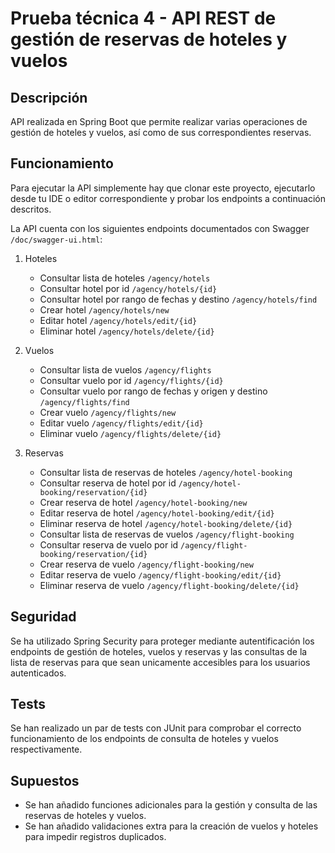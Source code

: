 # Prueba técnica 4 - API REST de gestión de reservas de hoteles y vuelos
## Descripción
API realizada en Spring Boot que permite realizar varias operaciones de gestión de hoteles y vuelos, así como de sus correspondientes reservas.
## Funcionamiento
Para ejecutar la API simplemente hay que clonar este proyecto, ejecutarlo desde tu IDE o editor correspondiente y probar los endpoints a continuación descritos.

La API cuenta con los siguientes endpoints documentados con Swagger `/doc/swagger-ui.html`:

1. Hoteles

    - Consultar lista de hoteles `/agency/hotels`
    - Consultar hotel por id `/agency/hotels/{id}`
    - Consultar hotel por rango de fechas y destino `/agency/hotels/find`
    - Crear hotel `/agency/hotels/new`
    - Editar hotel `/agency/hotels/edit/{id}`
    - Eliminar hotel `/agency/hotels/delete/{id}`
2. Vuelos

    - Consultar lista de vuelos `/agency/flights`
    - Consultar vuelo por id `/agency/flights/{id}`
    - Consultar vuelo por rango de fechas y origen y destino `/agency/flights/find`
    - Crear vuelo `/agency/flights/new`
    - Editar vuelo `/agency/flights/edit/{id}`
    - Eliminar vuelo `/agency/flights/delete/{id}`
3. Reservas

    - Consultar lista de reservas de hoteles `/agency/hotel-booking`
    - Consultar reserva de hotel por id `/agency/hotel-booking/reservation/{id}`
    - Crear reserva de hotel `/agency/hotel-booking/new`
    - Editar reserva de hotel `/agency/hotel-booking/edit/{id}`
    - Eliminar reserva de hotel `/agency/hotel-booking/delete/{id}`
    - Consultar lista de reservas de vuelos `/agency/flight-booking`
    - Consultar reserva de vuelo por id `/agency/flight-booking/reservation/{id}`
    - Crear reserva de vuelo `/agency/flight-booking/new`
    - Editar reserva de vuelo `/agency/flight-booking/edit/{id}`
    - Eliminar reserva de vuelo `/agency/flight-booking/delete/{id}`

## Seguridad
Se ha utilizado Spring Security para proteger mediante autentificación los endpoints de gestión de hoteles, vuelos y 
reservas y las consultas de la lista de reservas para que sean unicamente accesibles para los 
usuarios autenticados.
## Tests
Se han realizado un par de tests con JUnit para comprobar el correcto funcionamiento de 
los endpoints de consulta de hoteles y vuelos respectivamente.
## Supuestos
- Se han añadido funciones adicionales para la gestión y consulta de las reservas de hoteles y vuelos.
- Se han añadido validaciones extra para la creación de vuelos y hoteles para impedir registros duplicados.
